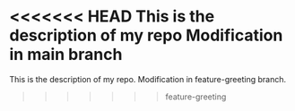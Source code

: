 <<<<<<< HEAD
This is the description of my repo
Modification in main branch
=======
This is the description of my repo.
Modification in feature-greeting branch.
>>>>>>> feature-greeting
